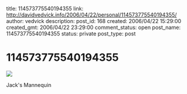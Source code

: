 title: 114573775540194355
link: http://davidvedvick.info/2006/04/22/personal/114573775540194355/
author: vedvick
description: 
post_id: 168
created: 2006/04/22 15:29:00
created_gmt: 2006/04/22 23:29:00
comment_status: open
post_name: 114573775540194355
status: private
post_type: post

# 114573775540194355

![](http://photos1.blogger.com/blogger/6155/868/0/Pix013-755402.jpg)

Jack's Mannequin